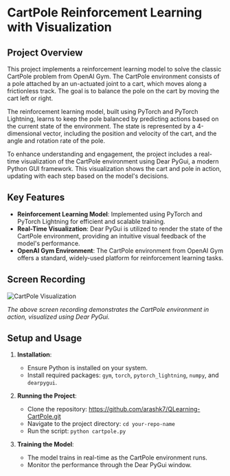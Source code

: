 # CartPole Reinforcement Learning with Visualization

## Project Overview

This project implements a reinforcement learning model to solve the classic CartPole problem from OpenAI Gym. The CartPole environment consists of a pole attached by an un-actuated joint to a cart, which moves along a frictionless track. The goal is to balance the pole on the cart by moving the cart left or right.

The reinforcement learning model, built using PyTorch and PyTorch Lightning, learns to keep the pole balanced by predicting actions based on the current state of the environment. The state is represented by a 4-dimensional vector, including the position and velocity of the cart, and the angle and rotation rate of the pole.

To enhance understanding and engagement, the project includes a real-time visualization of the CartPole environment using Dear PyGui, a modern Python GUI framework. This visualization shows the cart and pole in action, updating with each step based on the model's decisions.

## Key Features

- **Reinforcement Learning Model**: Implemented using PyTorch and PyTorch Lightning for efficient and scalable training.
- **Real-Time Visualization**: Dear PyGui is utilized to render the state of the CartPole environment, providing an intuitive visual feedback of the model's performance.
- **OpenAI Gym Environment**: The CartPole environment from OpenAI Gym offers a standard, widely-used platform for reinforcement learning tasks.

## Screen Recording

![CartPole Visualization](path/to/your/screen-recording.gif)

*The above screen recording demonstrates the CartPole environment in action, visualized using Dear PyGui.*

## Setup and Usage

1. **Installation**:
   - Ensure Python is installed on your system.
   - Install required packages: `gym`, `torch`, `pytorch_lightning`, `numpy`, and `dearpygui`.

2. **Running the Project**:
   - Clone the repository: https://github.com/arashk7/QLearning-CartPole.git
   - Navigate to the project directory: `cd your-repo-name`
   - Run the script: `python cartpole.py`

3. **Training the Model**:
   - The model trains in real-time as the CartPole environment runs.
   - Monitor the performance through the Dear PyGui window.
